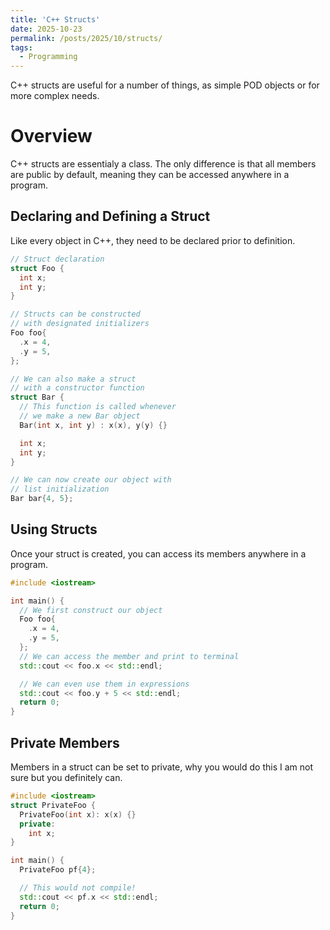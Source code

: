```yaml
---
title: 'C++ Structs'
date: 2025-10-23
permalink: /posts/2025/10/structs/
tags:
  - Programming
---
```


C++ structs are useful for a number of things, as simple POD objects or for more
complex needs.

Overview
===

C++ structs are essentialy a class. The only difference is that all members are
public by default, meaning they can be accessed anywhere in a program.

Declaring and Defining a Struct
---

Like every object in C++, they need to be declared prior to definition.

```C++
// Struct declaration
struct Foo {
  int x;
  int y;
}

// Structs can be constructed 
// with designated initializers
Foo foo{
  .x = 4,
  .y = 5,
};

// We can also make a struct 
// with a constructor function
struct Bar {
  // This function is called whenever
  // we make a new Bar object
  Bar(int x, int y) : x(x), y(y) {}

  int x;
  int y;
}

// We can now create our object with
// list initialization
Bar bar{4, 5};
```

Using Structs
---

Once your struct is created, you can access its members anywhere in a program.

``` C++
#include <iostream>

int main() {
  // We first construct our object
  Foo foo{
    .x = 4,
    .y = 5,
  };
  // We can access the member and print to terminal
  std::cout << foo.x << std::endl;

  // We can even use them in expressions
  std::cout << foo.y + 5 << std::endl;
  return 0;
}
```

Private Members
---

Members in a struct can be set to private, why you would do this I am not sure but
you definitely can.

``` C++
#include <iostream>
struct PrivateFoo {
  PrivateFoo(int x): x(x) {}
  private:
    int x;
}

int main() {
  PrivateFoo pf{4};

  // This would not compile!
  std::cout << pf.x << std::endl;
  return 0;
}
```